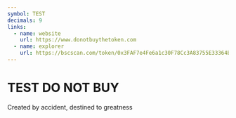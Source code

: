 ```yaml
---
symbol: TEST
decimals: 9
links:
  - name: website
    url: https://www.donotbuythetoken.com
  - name: explorer
    url: https://bscscan.com/token/0x3FAF7e4Fe6a1c30F78Cc3A83755E33364BAb77Ed
---
```


# TEST DO NOT BUY

Created by accident, destined to greatness
